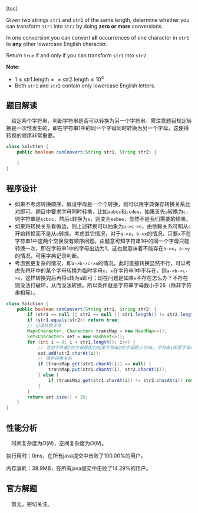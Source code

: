 [toc]

Given two strings `str1` and `str2` of the same length, determine whether you can transform `str1` into `str2` by doing **zero or more** conversions.

In one conversion you can convert **all** occurrences of one character in `str1` to **any** other lowercase English character.

Return `true` if and only if you can transform `str1` into `str2`.



**Note:**

* $1 \le \text{str1.length} == \text{str2.length} \le 10^4$
* Both `str1` and `str2` contain only lowercase English letters.



## 题目解读

&emsp;给定两个字符串，判断字符串是否可以转换为另一个字符串。需注意题目规定转换是一次性发生的，即在字符串1中的同一个字母同时转换为另一个字母，这使得转换的顺序非常重要。

```java
class Solution {
    public boolean canConvert(String str1, String str2) {
    
    }
}
```

## 程序设计

* 如果不考虑转换顺序，假设字母是一个个转换，则可以用字典保存转换关系比对即可。题目中要求字母同时转换，比如`aabcc`和`ccdee`，如果首先`a`转换为`c`，则字符串是`ccbcc`，然后`c`转换为`e`，则变为`eebee`，显然不是我们需要的结果。
* 如果将转换关系看做边，则上述转换可以抽象为`a->c->e`，由依赖关系可知从`c`开始转换而不是从`a`转换。考虑其它情况，对于`a->x`，`b->x`的情况，只要`x`不在字符串1中这两个交换没有顺序问题。由题意可知字符串1中的同一个字母只能转换一次，即在字符串1中的字母出边为1，这也就意味着不能存在`a->x`，`a->y`的情况，可用字典记录判断。
* 考虑到更复杂的情况，即`a->b->c->a`的情况，此时直接转换显然不行，可以考虑先将环中的某个字母转换为临时字母`x`，`x`在字符串1中不存在，则`a->b->c->x`，这样转换完后再将`x`转为`a`即可；现在问题是如果`x`不存在怎么办？不存在则没法打破环，从而没法转换。所以条件就是字符串字母数小于$26$（除非字符串相等）。

```java
class Solution {
    public boolean canConvert(String str1, String str2) {
        if (str1 == null || str2 == null || str1.length() != str2.length()) throw new IllegalArgumentException("invalid param");
        if (str1.equals(str2)) return true;
        // 记录转换关系
        Map<Character, Character> transMap = new HashMap<>();
        Set<Character> set = new HashSet<>();
        for (int i = 0; i < str1.length(); i++) {
            // 添加字符串2的字母是因为如果字符串2的字母数少于26，字符串1即使字母等于26，意味者存在多个字母转为同一个字母，合法，而如果字符串2字母数为26，则字符串1字母数必然为26（否则map判断会返回false），故根据字符串2判断环路
            set.add(str2.charAt(i));
            // 维护转换关系
            if (transMap.get(str1.charAt(i)) == null) {
                transMap.put(str1.charAt(i), str2.charAt(i));
            } else {
                if (transMap.get(str1.charAt(i)) != str2.charAt(i)) return false;
            }
        }
        return set.size() < 26;
    }
}
```

## 性能分析

&emsp;时间复杂度为$O(N)$，空间复杂度为$O(N)$。

执行用时：0ms，在所有java提交中击败了100.00%的用户。

内存消耗：38.9MB，在所有java提交中击败了14.29%的用户。

## 官方解题

&emsp;暂无，密切关注。